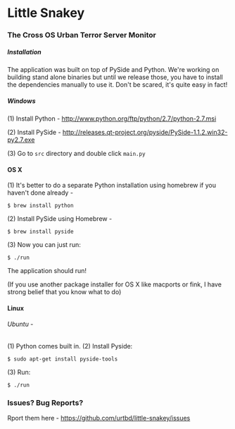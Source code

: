 # Little Snakey

### The Cross OS Urban Terror Server Monitor



##### Installation

The application was built on top of PySide and Python. We're working on building stand alone binaries but until we release those, you have to install the dependencies manually to use it. Don't be scared, it's quite easy in fact!


##### Windows 

(1) Install Python - <a href="http://www.python.org/ftp/python/2.7/python-2.7.msi">http://www.python.org/ftp/python/2.7/python-2.7.msi</a>

(2) Install PySide - <a href="http://releases.qt-project.org/pyside/PySide-1.1.2.win32-py2.7.exe">http://releases.qt-project.org/pyside/PySide-1.1.2.win32-py2.7.exe</a> 

(3) Go to `src` directory and double click `main.py`


#### OS X

(1) It's better to do a separate Python installation using homebrew if you haven't done already - 

    $ brew install python
    
(2) Install PySide using Homebrew -

    $ brew install pyside
    
(3) Now you can just run: 

    $ ./run
    
The application should run!

(If you use another package installer for OS X like macports or fink, I have strong belief that you know what to do)


#### Linux 

###### Ubuntu - 

(1) Python comes built in. 
(2) Install Pyside:
    
    $ sudo apt-get install pyside-tools
(3) Run:
   
    $ ./run
    
    
### Issues? Bug Reports? 

Rport them here - <a href="https://github.com/urtbd/little-snakey/issues">https://github.com/urtbd/little-snakey/issues</a> 

